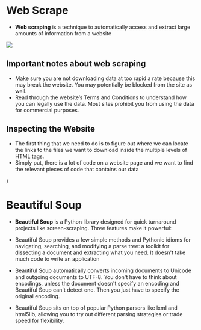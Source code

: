 
# Web Scrape

* **Web scraping** is a technique to automatically access and extract large amounts of information from a website

![](https://res.cloudinary.com/practicaldev/image/fetch/s--KLJcR1tz--/c_imagga_scale,f_auto,fl_progressive,h_900,q_auto,w_1600/https://thepracticaldev.s3.amazonaws.com/i/mplqezmxfupbu7x7d90k.jpg)

## Important notes about web scraping

* Make sure you are not downloading data at too rapid a rate because this may break the website. You may potentially be blocked from the site as well.
* Read through the website’s Terms and Conditions to understand how you can legally use the data. Most sites prohibit you from using the data for commercial purposes.

## Inspecting the Website

* The first thing that we need to do is to figure out where we can locate the links to the files we want to download inside the multiple levels of HTML tags.
* Simply put, there is a lot of code on a website page and we want to find the relevant pieces of code that contains our data

)

# Beautiful Soup


* **Beautiful Soup** is a Python library designed for quick turnaround projects like screen-scraping. Three features make it powerful:

* Beautiful Soup provides a few simple methods and Pythonic idioms for navigating, searching, and modifying a parse tree: a toolkit for dissecting a document and extracting what you need. It doesn't take much code to write an application
* Beautiful Soup automatically converts incoming documents to Unicode and outgoing documents to UTF-8. You don't have to think about encodings, unless the document doesn't specify an encoding and Beautiful Soup can't detect one. Then you just have to specify the original encoding.
* Beautiful Soup sits on top of popular Python parsers like lxml and html5lib, allowing you to try out different parsing strategies or trade speed for flexibility.
